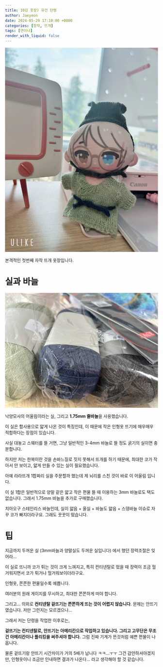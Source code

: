 ```yaml
---
title: 10깅 옷장) 유건 단령
author: Jaeyeon
date: 2024-05-29 17:10:00 +0800
categories: [창작, 뜨개]
tags: [연이나]
render_with_liquid: false
---
```


![](../assets/img/post/beauty_1716961101065.jpeg.webp)

본격적인 첫번째 자작 뜨개 옷장입니다.

# 실과 바늘

![](../assets/img/post/GOKdsRFbcAA2Yv4.jpeg)

낙양모사의 어울림이라는 실, 그리고 **1.75mm 줄바늘**을 사용했습니다.

이 실은 합사용으로 얇게 나온 것이 특징인데, 이 때문에 작은 인형옷 뜨기에 매우매우 적합하다는 장점이 있습니다.

사실 대놓고 스웨터를 뜰 거면, 그냥 일반적인 3-4mm 바늘로 뜰 정도 굵기의 실이면 충분합니다.

하지만 저는 한복이란 것을 손바느질로 짓지 못해서 뜨개를 하기 때문에, 최대한 코가 작아서 안 보이고, 얇게 만들 수 있는 실이 필요했습니다.

아예 라라뜨개 1합짜리 실을 주문할까 했는데 제 뇌리를 스친 것이 바로 이 어울림 입니다.

이 실 1합은 일반적으로 양말 같은 얇고 작은 편물 뜰 때 이용하는 3mm 바늘로도 택도 없습니다. 그래서 1.75mm 바늘을 추가로 구매했습니다.

치아오구 스테인리스 바늘인데, 실이 얇음 + 울실 + 바늘도 얇음 + 스뎅바늘 이슈로 자꾸 코가 빠지더라구요. 그래도 꿋꿋이 떴습니다.

# 팁

지금까지 두꺼운 실 (3mm바늘과 양말실도 두꺼운 실입니다) 에서 했던 장력조절은 잊어라... 

이 실로 뜨니까 코가 튀는 것이 크게 느껴지고, 특히 컨티넨탈로 떴을 때 장력이 조금 헐거워지면서 코가 튀거나 헐거워보이더라구요.

인형옷, 쫀쫀한 편물일수록 예쁩니다.

여러분의 원래 게이지를 무시하고, 최대한 쫀쫀하게 떠야 합니다.

그리고... 의외로 **컨티넨탈 겉뜨기는 쫀쫀하게 뜨는 것이 어렵지 않습니다**. 문제는 안뜨기였습니다. 저만 그런지는 모르겠으나...

그래서 저는 단령을 작업한 이후로는,

**겉뜨기는 컨티넨탈로, 안뜨기는 아메리칸으로 작업하고 있습니다. 그리고 고무단은 무조건 아메리칸이나 플리킹을 써주셔야 합니다.** 그럼 진짜 기계가 뜬것처럼 예쁜 편물이 나옵니다.

물론 겉뜨기랑 안뜨기 시간차이가 거의 5배가 납니다 ㅋㅋ...ㅜㅜ 그건 감안하셔야겠지만, 인형옷이니 조금만 인내하면 결과가 나온다... 라고 생각해야 할 것 같습니다.